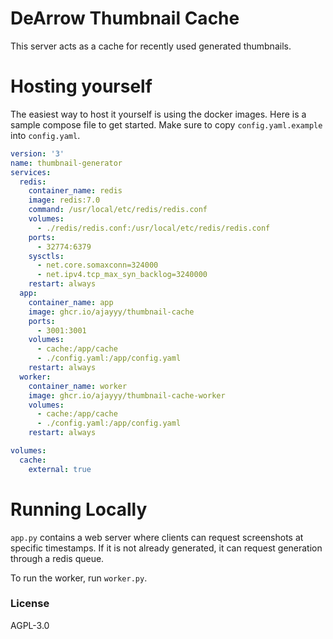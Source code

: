 # DeArrow Thumbnail Cache

This server acts as a cache for recently used generated thumbnails.

# Hosting yourself

The easiest way to host it yourself is using the docker images. Here is a sample compose file to get started. Make sure to copy `config.yaml.example` into `config.yaml`.

```yaml
version: '3'
name: thumbnail-generator
services:
  redis:
    container_name: redis
    image: redis:7.0
    command: /usr/local/etc/redis/redis.conf
    volumes:
      - ./redis/redis.conf:/usr/local/etc/redis/redis.conf
    ports:
      - 32774:6379
    sysctls:
      - net.core.somaxconn=324000
      - net.ipv4.tcp_max_syn_backlog=3240000
    restart: always
  app:
    container_name: app
    image: ghcr.io/ajayyy/thumbnail-cache
    ports:
      - 3001:3001
    volumes:
      - cache:/app/cache
      - ./config.yaml:/app/config.yaml
    restart: always
  worker:
    container_name: worker
    image: ghcr.io/ajayyy/thumbnail-cache-worker
    volumes:
      - cache:/app/cache
      - ./config.yaml:/app/config.yaml
    restart: always

volumes:
  cache:
    external: true
```

# Running Locally

`app.py` contains a web server where clients can request screenshots at specific timestamps. If it is not already generated, it can request generation through a redis queue.

To run the worker, run `worker.py`.

### License

AGPL-3.0
